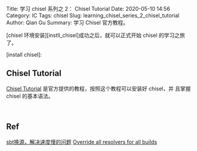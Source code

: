 Title: 学习 chisel 系列之 2： Chisel Tutorial
Date: 2020-05-10 14:56
Category: IC
Tags: chisel
Slug: learning_chisel_series_2_chisel_tutorial
Author: Qian Gu
Summary: 学习 Chisel 官方教程。

[chisel 环境安装][instll_chisel]成功之后，就可以正式开始 chisel 的学习之旅了。

[install chisel]: 

## Chisel Tutorial

[Chisel Tutorial][tutorial] 是官方提供的教程，按照这个教程可以安装好 chisel，并
且掌握 chisel 的基本语法。


[tutorial]: https://github.com/ucb-bar/chisel-tutorial

<br>

## Ref

[sbt换源，解决速度慢的问题](https://segmentfault.com/a/1190000021817234)
[Override all resolvers for all builds](https://www.scala-sbt.org/1.x/docs/Library-Management.html#Override+all+resolvers+for+all+builds)
